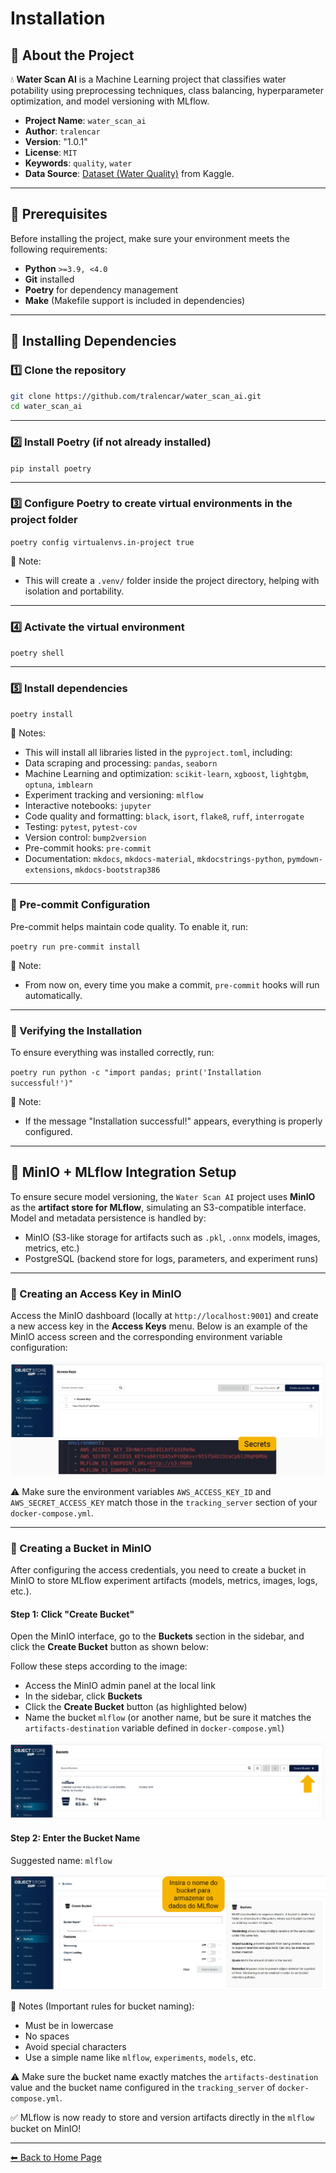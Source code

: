 # Installation

## 🔹 About the Project

💧 **Water Scan AI** is a Machine Learning project that classifies water potability using preprocessing techniques, class balancing, hyperparameter optimization, and model versioning with MLflow.

- **Project Name**: `water_scan_ai`
- **Author**: `tralencar`
- **Version**: "1.0.1"
- **License**: `MIT`
- **Keywords**: `quality`, `water`
- **Data Source**: [Dataset (Water Quality)](https://www.kaggle.com/datasets/adityakadiwal/water-potability/data) from Kaggle.

---

## 🔹 Prerequisites

Before installing the project, make sure your environment meets the following requirements:

- **Python** `>=3.9, <4.0`
- **Git** installed
- **Poetry** for dependency management
- **Make** (Makefile support is included in dependencies)

---

## 🔹 Installing Dependencies

### 1️⃣ Clone the repository

```bash
git clone https://github.com/tralencar/water_scan_ai.git
cd water_scan_ai
```

---

### 2️⃣ Install Poetry (if not already installed)

`pip install poetry`

---

### 3️⃣ Configure Poetry to create virtual environments in the project folder

`poetry config virtualenvs.in-project true`

📌 Note:
* This will create a `.venv/` folder inside the project directory, helping with isolation and portability.

---

### 4️⃣ Activate the virtual environment

`poetry shell`

---

### 5️⃣ Install dependencies

`poetry install`

📌 Notes: <br>

* This will install all libraries listed in the `pyproject.toml`, including: <br>
* Data scraping and processing: `pandas`, `seaborn` <br>
* Machine Learning and optimization: `scikit-learn`, `xgboost`, `lightgbm`, `optuna`, `imblearn` <br>
* Experiment tracking and versioning: `mlflow` <br>
* Interactive notebooks: `jupyter` <br>
* Code quality and formatting: `black`, `isort`, `flake8`, `ruff`, `interrogate` <br>
* Testing: `pytest`, `pytest-cov` <br>
* Version control: `bump2version` <br>
* Pre-commit hooks: `pre-commit` <br>
* Documentation: `mkdocs`, `mkdocs-material`, `mkdocstrings-python`, `pymdown-extensions`, `mkdocs-bootstrap386`

---

### 🔹 Pre-commit Configuration

Pre-commit helps maintain code quality. To enable it, run:

`poetry run pre-commit install`

📌 Note: <br>

* From now on, every time you make a commit, `pre-commit` hooks will run automatically.

---
### 🔹 Verifying the Installation

To ensure everything was installed correctly, run:

`poetry run python -c "import pandas; print('Installation successful!')"`

📌 Note: <br>

* If the message "Installation successful!" appears, everything is properly configured.

---

## 🔹 MinIO + MLflow Integration Setup

To ensure secure model versioning, the `Water Scan AI` project uses **MinIO** as the **artifact store for MLflow**, simulating an S3-compatible interface. Model and metadata persistence is handled by:

* MinIO (S3-like storage for artifacts such as `.pkl`, `.onnx` models, images, metrics, etc.)
* PostgreSQL (backend store for logs, parameters, and experiment runs)

---

### 🔹 Creating an Access Key in MinIO

Access the MinIO dashboard (locally at `http://localhost:9001`) and create a new access key in the **Access Keys** menu.
Below is an example of the MinIO access screen and the corresponding environment variable configuration:

![MinIO and MLflow Configuration](assets/images/minio_configuration_access.png)

⚠️ Make sure the environment variables `AWS_ACCESS_KEY_ID` and `AWS_SECRET_ACCESS_KEY` match those in the `tracking_server` section of your `docker-compose.yml`.

---

### 🔹 Creating a Bucket in MinIO

After configuring the access credentials, you need to create a bucket in MinIO to store MLflow experiment artifacts (models, metrics, images, logs, etc.).

#### Step 1: Click "Create Bucket"

Open the MinIO interface, go to the **Buckets** section in the sidebar, and click the **Create Bucket** button as shown below:

Follow these steps according to the image:

* Access the MinIO admin panel at the local link
* In the sidebar, click **Buckets**
* Click the **Create Bucket** button (as highlighted below)
* Name the bucket `mlflow` (or another name, but be sure it matches the `artifacts-destination` variable defined in `docker-compose.yml`)

![Creating the bucket in MinIO - Step 1](assets/images/minio_configuration_buckets_part_1.png)

#### Step 2: Enter the Bucket Name

Suggested name: `mlflow`

![Creating the bucket in MinIO - Step 2](assets/images/minio_configuration_buckets_part_2.png)

📌 Notes (Important rules for bucket naming):

* Must be in lowercase
* No spaces
* Avoid special characters
* Use a simple name like `mlflow`, `experiments`, `models`, etc.

⚠️ Make sure the bucket name exactly matches the `artifacts-destination` value and the bucket name configured in the `tracking_server` of `docker-compose.yml`.

✅ MLflow is now ready to store and version artifacts directly in the `mlflow` bucket on MinIO!

---

[⬅ Back to Home Page](index.md)
